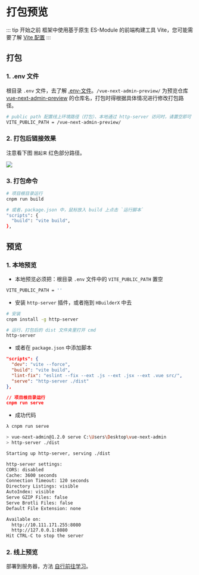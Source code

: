 # 打包预览

::: tip 开始之前
框架中使用基于原生 ES-Module 的前端构建工具 Vite，您可能需要了解 [Vite 配置](https://vitejs.cn/config/)
:::

## 打包

### 1. .env 文件

根目录 `.env` 文件，去了解 [.env-文件](/config/server/#env-文件)。`/vue-next-admin-preview/` 为预览仓库 [vue-next-admin-preview](https://gitee.com/lyt-top/vue-next-admin-preview) 的仓库名，打包时得根据具体情况进行修改打包路径。

```bash
# public path 配置线上环境路径（打包）、本地通过 http-server 访问时，请置空即可
VITE_PUBLIC_PATH = /vue-next-admin-preview/
```

### 2. 打包后链接效果

注意看下图 `圈起来` 红色部分路径。

<img src="https://img-blog.csdnimg.cn/1f5484d02645451d94ccfffab1cb09db.png?x-oss-process=image/watermark,type_d3F5LXplbmhlaQ,shadow_50,text_Q1NETiBAbHl0LXRvcA==,size_20,color_FFFFFF,t_70,g_se,x_16">

### 3. 打包命令

```bash
# 项目根目录运行
cnpm run build

# 或者，package.json 中，鼠标放入 build 上点击 `运行脚本`
"scripts": {
  "build": "vite build",
},
```

## 预览

### 1. 本地预览

- 本地预览必须把：根目录 `.env` 文件中的 `VITE_PUBLIC_PATH` 置空

```bash
VITE_PUBLIC_PATH = ''
```

- 安装 `http-server` 插件，或者拖到 `HBuilderX` 中去

```bash
# 安装
cnpm install -g http-server

# 运行，打包后的 dist 文件夹里打开 cmd
http-server
```

- 或者在 `package.json` 中添加脚本

```json {5}
"scripts": {
  "dev": "vite --force",
  "build": "vite build",
  "lint-fix": "eslint --fix --ext .js --ext .jsx --ext .vue src/",
  "serve": "http-server ./dist"
},

// 项目根目录运行
cnpm run serve
```

- 成功代码

```bash
λ cnpm run serve

> vue-next-admin@1.2.0 serve C:\Users\Desktop\vue-next-admin
> http-server ./dist

Starting up http-server, serving ./dist

http-server settings:
CORS: disabled
Cache: 3600 seconds
Connection Timeout: 120 seconds
Directory Listings: visible
AutoIndex: visible
Serve GZIP Files: false
Serve Brotli Files: false
Default File Extension: none

Available on:
  http://10.111.171.255:8080
  http://127.0.0.1:8080
Hit CTRL-C to stop the server
```

### 2. 线上预览

部署到服务器，方法 [自行前往学习](https://www.baidu.com/)。
